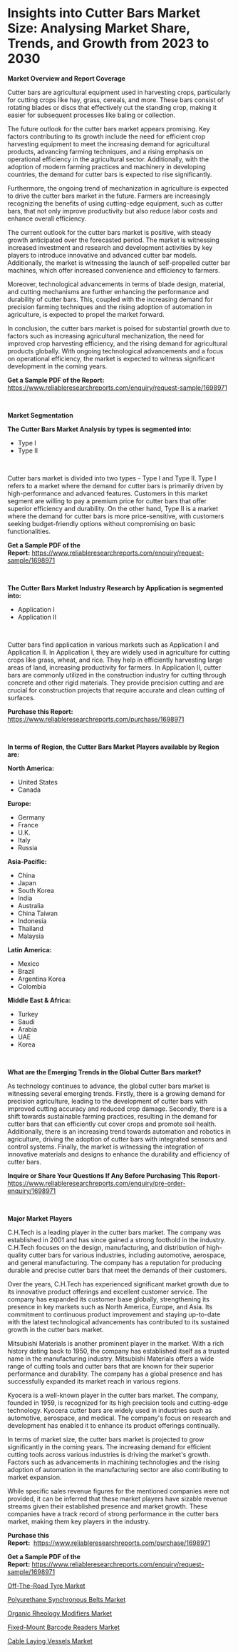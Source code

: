 <p><h1>Insights into Cutter Bars Market Size: Analysing Market Share, Trends, and Growth from 2023 to 2030</h1></p><p><strong>Market Overview and Report Coverage</strong></p>
<p><p>Cutter bars are agricultural equipment used in harvesting crops, particularly for cutting crops like hay, grass, cereals, and more. These bars consist of rotating blades or discs that effectively cut the standing crop, making it easier for subsequent processes like baling or collection.</p><p>The future outlook for the cutter bars market appears promising. Key factors contributing to its growth include the need for efficient crop harvesting equipment to meet the increasing demand for agricultural products, advancing farming techniques, and a rising emphasis on operational efficiency in the agricultural sector. Additionally, with the adoption of modern farming practices and machinery in developing countries, the demand for cutter bars is expected to rise significantly.</p><p>Furthermore, the ongoing trend of mechanization in agriculture is expected to drive the cutter bars market in the future. Farmers are increasingly recognizing the benefits of using cutting-edge equipment, such as cutter bars, that not only improve productivity but also reduce labor costs and enhance overall efficiency.</p><p>The current outlook for the cutter bars market is positive, with steady growth anticipated over the forecasted period. The market is witnessing increased investment and research and development activities by key players to introduce innovative and advanced cutter bar models. Additionally, the market is witnessing the launch of self-propelled cutter bar machines, which offer increased convenience and efficiency to farmers.</p><p>Moreover, technological advancements in terms of blade design, material, and cutting mechanisms are further enhancing the performance and durability of cutter bars. This, coupled with the increasing demand for precision farming techniques and the rising adoption of automation in agriculture, is expected to propel the market forward.</p><p>In conclusion, the cutter bars market is poised for substantial growth due to factors such as increasing agricultural mechanization, the need for improved crop harvesting efficiency, and the rising demand for agricultural products globally. With ongoing technological advancements and a focus on operational efficiency, the market is expected to witness significant development in the coming years.</p></p>
<p><strong>Get a Sample PDF of the Report:</strong> <a href="https://www.reliableresearchreports.com/enquiry/request-sample/1698971">https://www.reliableresearchreports.com/enquiry/request-sample/1698971</a></p>
<p>&nbsp;</p>
<p><strong>Market Segmentation</strong></p>
<p><strong>The Cutter Bars Market Analysis by types is segmented into:</strong></p>
<p><ul><li>Type I</li><li>Type II</li></ul></p>
<p>&nbsp;</p>
<p><p>Cutter bars market is divided into two types - Type I and Type II. Type I refers to a market where the demand for cutter bars is primarily driven by high-performance and advanced features. Customers in this market segment are willing to pay a premium price for cutter bars that offer superior efficiency and durability. On the other hand, Type II is a market where the demand for cutter bars is more price-sensitive, with customers seeking budget-friendly options without compromising on basic functionalities.</p></p>
<p><strong>Get a Sample PDF of the Report:</strong>&nbsp;<a href="https://www.reliableresearchreports.com/enquiry/request-sample/1698971">https://www.reliableresearchreports.com/enquiry/request-sample/1698971</a></p>
<p>&nbsp;</p>
<p><strong>The Cutter Bars Market Industry Research by Application is segmented into:</strong></p>
<p><ul><li>Application I</li><li>Application II</li></ul></p>
<p>&nbsp;</p>
<p><p>Cutter bars find application in various markets such as Application I and Application II. In Application I, they are widely used in agriculture for cutting crops like grass, wheat, and rice. They help in efficiently harvesting large areas of land, increasing productivity for farmers. In Application II, cutter bars are commonly utilized in the construction industry for cutting through concrete and other rigid materials. They provide precision cutting and are crucial for construction projects that require accurate and clean cutting of surfaces.</p></p>
<p><strong>Purchase this Report:</strong>&nbsp; <a href="https://www.reliableresearchreports.com/purchase/1698971">https://www.reliableresearchreports.com/purchase/1698971</a></p>
<p>&nbsp;</p>
<p><strong>In terms of Region, the Cutter Bars Market Players available by Region are:</strong></p>
<p>
    <p> <strong> North America: </strong>
        <ul>
            <li>United States</li>
            <li>Canada</li>
        </ul>
        </p> 
    <p> <strong> Europe: </strong>
        <ul>
            <li>Germany</li>
            <li>France</li>
            <li>U.K.</li>
            <li>Italy</li>
            <li>Russia</li>
        </ul>
        </p> 
    <p> <strong> Asia-Pacific: </strong>
        <ul>
            <li>China</li>
            <li>Japan</li>
            <li>South Korea</li>
            <li>India</li>
            <li>Australia</li>
            <li>China Taiwan</li>
            <li>Indonesia</li>
            <li>Thailand</li>
            <li>Malaysia</li>
        </ul>
        </p> 
    <p> <strong> Latin America: </strong>
        <ul>
            <li>Mexico</li>
            <li>Brazil</li>
            <li>Argentina Korea</li>
            <li>Colombia</li>
        </ul>
        </p> 
    <p> <strong> Middle East & Africa: </strong>
        <ul>
            <li>Turkey</li>
            <li>Saudi</li>
            <li>Arabia</li>
            <li>UAE</li>
            <li>Korea</li>
        </ul>
    </p>
    </p>
<p>&nbsp;</p>
<p><strong>What are the Emerging Trends in the Global Cutter Bars market?</strong></p>
<p><p>As technology continues to advance, the global cutter bars market is witnessing several emerging trends. Firstly, there is a growing demand for precision agriculture, leading to the development of cutter bars with improved cutting accuracy and reduced crop damage. Secondly, there is a shift towards sustainable farming practices, resulting in the demand for cutter bars that can efficiently cut cover crops and promote soil health. Additionally, there is an increasing trend towards automation and robotics in agriculture, driving the adoption of cutter bars with integrated sensors and control systems. Finally, the market is witnessing the integration of innovative materials and designs to enhance the durability and efficiency of cutter bars.</p></p>
<p><strong>Inquire or Share Your Questions If Any Before Purchasing This Report</strong>- <a href="https://www.reliableresearchreports.com/enquiry/pre-order-enquiry/1698971">https://www.reliableresearchreports.com/enquiry/pre-order-enquiry/1698971</a></p>
<p>&nbsp;</p>
<p><strong>Major Market Players</strong></p>
<p><p>C.H.Tech is a leading player in the cutter bars market. The company was established in 2001 and has since gained a strong foothold in the industry. C.H.Tech focuses on the design, manufacturing, and distribution of high-quality cutter bars for various industries, including automotive, aerospace, and general manufacturing. The company has a reputation for producing durable and precise cutter bars that meet the demands of their customers.</p><p>Over the years, C.H.Tech has experienced significant market growth due to its innovative product offerings and excellent customer service. The company has expanded its customer base globally, strengthening its presence in key markets such as North America, Europe, and Asia. Its commitment to continuous product improvement and staying up-to-date with the latest technological advancements has contributed to its sustained growth in the cutter bars market.</p><p>Mitsubishi Materials is another prominent player in the market. With a rich history dating back to 1950, the company has established itself as a trusted name in the manufacturing industry. Mitsubishi Materials offers a wide range of cutting tools and cutter bars that are known for their superior performance and durability. The company has a global presence and has successfully expanded its market reach in various regions.</p><p>Kyocera is a well-known player in the cutter bars market. The company, founded in 1959, is recognized for its high precision tools and cutting-edge technology. Kyocera cutter bars are widely used in industries such as automotive, aerospace, and medical. The company's focus on research and development has enabled it to enhance its product offerings continually.</p><p>In terms of market size, the cutter bars market is projected to grow significantly in the coming years. The increasing demand for efficient cutting tools across various industries is driving the market's growth. Factors such as advancements in machining technologies and the rising adoption of automation in the manufacturing sector are also contributing to market expansion.</p><p>While specific sales revenue figures for the mentioned companies were not provided, it can be inferred that these market players have sizable revenue streams given their established presence and market growth. These companies have a track record of strong performance in the cutter bars market, making them key players in the industry.</p></p>
<p><strong>Purchase this Report:</strong>&nbsp;&nbsp;<a href="https://www.reliableresearchreports.com/purchase/1698971">https://www.reliableresearchreports.com/purchase/1698971</a></p>
<p></p>
<p><strong>Get a Sample PDF of the Report:</strong>&nbsp;<a href="https://www.reliableresearchreports.com/enquiry/request-sample/1698971">https://www.reliableresearchreports.com/enquiry/request-sample/1698971</a></p>
<p><p><a href="https://www.linkedin.com/pulse/off-the-road-tyre-market-insights-players-forecast-till-mf9pe/">Off-The-Road Tyre Market</a></p><p><a href="https://medium.com/@sandramurphy56/polyurethane-synchronous-belts-market-comprehensive-assessment-by-type-application-and-geography-37e56603e9bd">Polyurethane Synchronous Belts Market</a></p><p><a href="https://github.com/NorbertYates/Market-Research-Report-List-2/blob/main/organic-rheology-modifiers-market.md">Organic Rheology Modifiers Market</a></p><p><a href="https://medium.com/@debradaniels04/fixed-mount-barcode-readers-market-trends-and-market-analysis-forecasted-for-period-2023-2030-d1032f05f591">Fixed-Mount Barcode Readers Market</a></p><p><a href="https://www.linkedin.com/pulse/cable-laying-vessels-market-insights-players-forecast-ixwve/">Cable Laying Vessels Market</a></p></p>